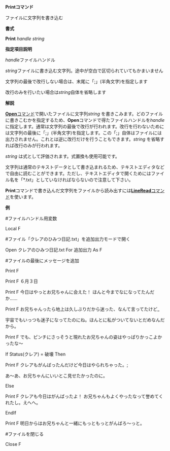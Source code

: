 **Printコマンド**

ファイルに文字列を書き込む

**書式**

**Print** *handle string*

**指定項目説明**

*handle*ファイルハンドル

*string*ファイルに書き込む文字列。途中が空白で区切られていてもかまいません

文字列の最後で改行しない場合は、末尾に「;」(半角文字)を指定します

改行のみを行いたい場合は*string*自体を省略します

**解説**

[**Open**コマンド](Openコマンド)で開いたファイルに文字列*string* を書きこみます。どのファイルに書きこむかを指定するため、**Open**コマンドで得たファイルハンドルを*handle* に指定します。通常は文字列の最後で改行が行われます。改行を行わないためには文字列の最後に「;」(半角文字)を指定します。この「;」自体はファイルには出力されません。これとは逆に改行だけを行うこともできます。*string* を省略すれば改行のみが行われます。

*string* は式として評価されます。式置換も使用可能です。

文字列は通常のテキストデータとして書き込まれるため、テキストエディタなどで自由に読むことができます。ただし、テキストエディタで開くためにはファイル名を「\*.txt」としていなければならないので注意して下さい。

**Print**コマンドで書き込んだ文字列をファイルから読み出すには[**LineRead**コマンド](LineReadコマンド)を使います。

**例**

#ファイルハンドル用変数

Local F

#ファイル「クレアのひみつ日記.txt」を追加出力モードで開く

Open クレアのひみつ日記.txt For 追加出力 As F

#ファイルの最後にメッセージを追加

Print F

Print F ６月３日

Print F 今日はやっとお兄ちゃんに会えた！ ほんと今までなになってたんだか……

Print F お兄ちゃんったら地上は久しぶりだから迷った、なんて言ってたけど\_

宇宙でもいっつも迷子になってたのにね。ほんとに私がついてないとだめなんだから。

Print F でも、ピンチにさっそうと現れたお兄ちゃんの姿はやっぱりかっこよかったな～

If Status(クレア) = 破壊 Then

Print F クレアもがんばったんだけど今日はやられちゃった。;

あ～あ、お兄ちゃんにいいとこ見せたかったのに。

Else

Print F クレアも今日はがんばったよ！ お兄ちゃんもよくやったなって誉めてくれたし。えへへ。

EndIf

Print F 明日からはお兄ちゃんと一緒にもっともっとがんばろ～っと。

#ファイルを閉じる

Close F
